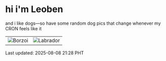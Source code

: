 # hi i'm Leoben

and i like dogs—so have some random dog pics that change whenever my CRON feels like it

|  |  |
|--------|----------|
| ![Borzoi](https://random-dog-vercel.vercel.app/api/random-borzoi?v=1754659733) | ![Labrador](https://random-dog-vercel.vercel.app/api/random-labrador?v=1754659733) |

Last updated: 2025-08-08 21:28 PHT
